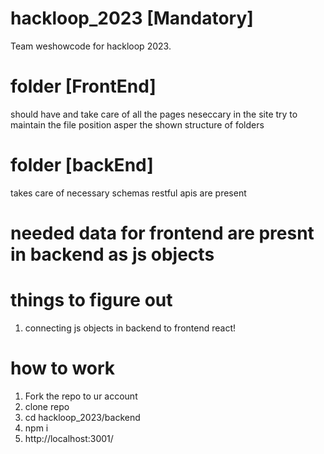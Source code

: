 # hackloop_2023 [Mandatory]
Team weshowcode for hackloop 2023. 

# folder [FrontEnd]
  should have and take care of all the pages neseccary in the site
  try to maintain the file position asper the shown structure of folders

# folder [backEnd]
   takes care of necessary schemas
   restful apis are present
   # needed data for frontend are presnt in backend as js objects
   
# things to figure out 
  1. connecting js objects in backend to frontend react!



# how to work
  1. Fork the repo to ur account
  2. clone repo
  3. cd hackloop_2023/backend
  4. npm i
  5. http://localhost:3001/